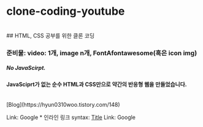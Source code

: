 # clone-coding-youtube
<br/>
## HTML, CSS 공부를 위한 클론 코딩

### 준비물: video: 1개, image n개, FontAfontawesome(혹은 icon img)       
##### No JavaScirpt.

#### JavaSciprt가 없는 순수 HTML과 CSS만으로 약간의 반응형 웹을 만들었습니다.
<br/>
[Blog](https://hyun0310woo.tistory.com/148)



Link: Google * 인라인 링크 syntax: [Title](link) Link: Google
